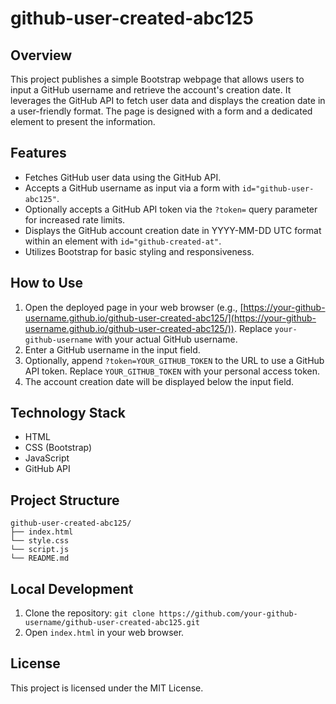 # github-user-created-abc125

## Overview

This project publishes a simple Bootstrap webpage that allows users to input a GitHub username and retrieve the account's creation date. It leverages the GitHub API to fetch user data and displays the creation date in a user-friendly format. The page is designed with a form and a dedicated element to present the information.

## Features

*   Fetches GitHub user data using the GitHub API.
*   Accepts a GitHub username as input via a form with `id="github-user-abc125"`.
*   Optionally accepts a GitHub API token via the `?token=` query parameter for increased rate limits.
*   Displays the GitHub account creation date in YYYY-MM-DD UTC format within an element with `id="github-created-at"`.
*   Utilizes Bootstrap for basic styling and responsiveness.

## How to Use

1.  Open the deployed page in your web browser (e.g., [https://your-github-username.github.io/github-user-created-abc125/](https://your-github-username.github.io/github-user-created-abc125/)). Replace `your-github-username` with your actual GitHub username.
2.  Enter a GitHub username in the input field.
3.  Optionally, append `?token=YOUR_GITHUB_TOKEN` to the URL to use a GitHub API token. Replace `YOUR_GITHUB_TOKEN` with your personal access token.
4.  The account creation date will be displayed below the input field.

## Technology Stack

*   HTML
*   CSS (Bootstrap)
*   JavaScript
*   GitHub API

## Project Structure

```
github-user-created-abc125/
├── index.html
└── style.css
└── script.js
└── README.md
```

## Local Development

1.  Clone the repository: `git clone https://github.com/your-github-username/github-user-created-abc125.git`
2.  Open `index.html` in your web browser.

## License

This project is licensed under the MIT License.